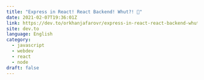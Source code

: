 ```yaml
---
title: "Express in React! React Backend! Whut?! 🤯"
date: 2021-02-07T19:36:01Z
link: https://dev.to/orkhanjafarovr/express-in-react-react-backend-whut-4lkg?utm_medium=RSS&utm_source=news.12bit.vn
site: dev.to
language: English
category:
  - javascript
  - webdev
  - react
  - node
draft: false
---
```

